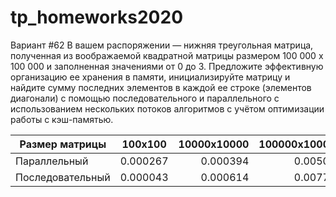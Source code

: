 # tp_homeworks2020

Вариант #62
В вашем распоряжении — нижняя треугольная матрица, полученная из воображаемой квадратной матрицы размером 
100 000 x 100 000 и заполненная значениями от 0 до 3. Предложите эффективную организацию ее хранения в памяти,
инициализируйте матрицу и найдите сумму последних элементов в каждой ее строке (элементов диагонали) с помощью 
последовательного и параллельного с использованием нескольких потоков алгоритмов с учётом оптимизации 
работы с кэш-памятью.

| Размер матрицы       | 100х100                | 10000х10000 | 100000х100000 |
| ---------------------|:----------------------:| -----------:| -------------:|
| Параллельный         |        0.000267        |   0.000394  |    0.005008   |
| Последовательный     |        0.000043        |   0.000614  |    0.007706   |
